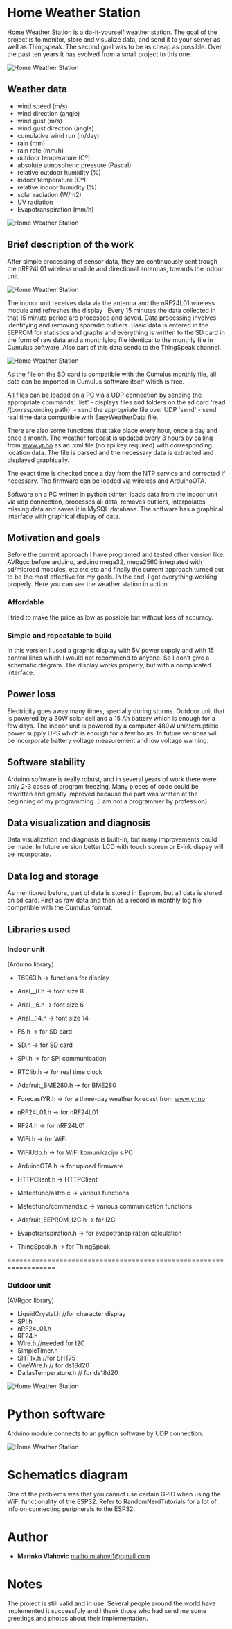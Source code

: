 ﻿

# Home Weather Station

Home Weather Station  is a do-it-yourself weather station. The goal of the project is to monitor, store and visualize data, and send it to your server as well as  Thingspeak. The second goal was to be as cheap as possible. Over the past ten years it has evolved from a small project to this one.

![Home Weather Station](https://github.com/mvlahovi/Home-Weather-Station/blob/main/Resources/IndoorUnit2.jpg)

## Weather data

* wind speed (m/s)
* wind direction (angle)
* wind gust (m/s)
* wind gust direction (angle)
* cumulative wind run (m/day) 
* rain (mm)
* rain rate (mm/h)
* outdoor temperature (Cº)
* absolute atmospheric pressure (Pascal)
* relative outdoor humidity (%)
* indoor temperature (Cº)
* relative indoor humidity (%)
* solar radiation (W/m2)
* UV radiation
* Evapotranspiration (mm/h)

![Home Weather Station](https://github.com/mvlahovi/Home-Weather-Station/blob/main/Resources/Sensors2.jpg)

## Brief description of the work

After simple processing of sensor data, they are continuously sent trough the nRF24L01 wireless module 
and directional antennas, towards the indoor unit.

![Home Weather Station](https://github.com/mvlahovi/Home-Weather-Station/blob/main/Resources/Slide2.JPG)

The indoor unit receives data via the antenna and the nRF24L01 wireless module and refreshes the display .
Every 15 minutes the data collected in that 15 minute period are processed and saved. 
Data processing involves identifying and removing sporadic outliers.
Basic data is entered in the EEPROM for statistics and graphs and everything is written to the SD card 
in the form of raw data and a monthlylog file identical to the monthly file in Cumulus software. 
Also part of this data sends to the ThingSpeak channel.

![Home Weather Station](https://github.com/mvlahovi/Home-Weather-Station/blob/main/Resources/Slide1.JPG)

As the file on the SD card is compatible with the Cumulus monthly file, all data can be imported 
in Cumulus software itself which is free.

All files can be loaded on a PC via a UDP connection by sending the appropriate commands:
'list' - displays files and folders on the sd card
'read /(corresponding path)' - send the appropriate file over UDP
'send' - send real time data compatible with EasyWeatherData file.

There are also some functions that take place every hour, once a day and once a month.
The weather forecast is updated every 3 hours by calling from www.yr.no as an .xml file 
(no api key required) with corresponding location data.
The file is parsed and the necessary data is extracted and displayed graphically.

The exact time is checked once a day from the NTP service and corrected if necessary.
The firmware can be loaded via wireless and ArduinoOTA.

Software on a PC written in python tkinter, loads data from the indoor unit via udp connection,
processes all data, removes outliers, interpolates missing data and saves it in MySQL database.
The software has a graphical interface with graphical display of data.

## Motivation and goals
Before the current approach I have programed and tested other version like: AVRgcc before arduino, arduino mega32, mega2560 integrated with sd/microsd modules, etc etc etc and finally the current approach turned out to be the most effective for my goals.
In the end, I got everything working properly. Here you can see the weather station in action.

### Affordable 
I tried to make the price as low as possible but without loss of accuracy.

### Simple and repeatable to build
In this version I used a graphic display with 5V power supply and with 15 control lines which I would not recommend to anyone. So I don’t give a schematic diagram.
The display works properly, but with a complicated interface.

## Power loss 
Electricity goes away many times, specially during storms. Outdoor unit that is powered by a 30W solar cell and a 15 Ah battery which is enough for a few days. The indoor unit is powered by a computer 480W uninterruptible power supply UPS which is enough for a few hours.
In future versions will be incorporate battery voltage measurement and low voltage warning.

## Software stability
Arduino software is really robust, and in several years of work there were only 2-3 cases of program freezing.
Many pieces of code could be rewritten and greatly improved because the part was written at the beginning of my programming. (I am not a programmer by profession).

## Data visualization and diagnosis
Data visualization and diagnosis is built-in, but many improvements could be made.
In future version better LCD with touch screen or E-ink dispay will be incorporate.

## Data log and storage 
As mentioned before, part of data is stored in Eeprom, but all data is stored on sd card.
First as raw data and then as a record in monthly log file compatible with the Cumulus format.

## Libraries used

 ### Indoor unit
 (Arduino library)

 * T6963.h 	-> functions  for display
 * Arial__8.h	-> font size 8 
 * Arial__6.h	-> font size 6  
 * Arial__14.h	-> font size 14  

 * FS.h 		 -> for SD card
 * SD.h  		 -> for SD card
 * SPI.h 		 -> for SPI communication

 * RTClib.h 	 -> for real time clock
 * Adafruit_BME280.h 	 -> for BME280
 * ForecastYR.h 	 -> for a three-day weather forecast from www.yr.no
 * nRF24L01.h 	 -> for nRF24L01
 * RF24.h 	 -> for nRF24L01

 * WiFi.h	 -> for WiFi
 * WiFiUdp.h 	 -> for WiFi komunikaciju s PC
 * ArduinoOTA.h 	 -> for upload firmware
 * HTTPClient.h 	-> HTTPClient
 * Meteofunc/astro.c 	-> various functions
 * Meteofunc/commands.c 	-> various communication functions
 * Adafruit_EEPROM_I2C.h 	 -> for I2C
 * Evapotranspiration.h 	 -> for evapotranspiration calculation
 * ThingSpeak.h 		 -> for ThingSpeak 

==================================================================
### Outdoor unit
 (AVRgcc library)

 * LiquidCrystal.h	//for character display
 * SPI.h 
 * nRF24L01.h
 * RF24.h
 * Wire.h 		//needed for I2C
 * SimpleTimer.h 
 * SHT1x.h		//for SHT75
 * OneWire.h		// for ds18d20
 * DallasTemperature.h  	// for ds18d20

![Home Weather Station](https://github.com/mvlahovi/Home-Weather-Station/blob/main/Resources/OutdoorUnit2.jpg)

# Python software

Arduino module connects to an python software by UDP connection. 

![Home Weather Station](https://github.com/mvlahovi/Home-Weather-Station/blob/main/Resources/MeteoGUI2.jpg)



# Schematics diagram

One of the problems was that you cannot use certain GPIO when using the WiFi functionality of the ESP32. 
Refer to RandomNerdTutorials for a lot of info on connecting peripherals to the ESP32. 


# Author
* **Marinko Vlahovic** <mailto:mlahovi1@gmail.com>

# Notes
The project is still valid and in use. Several people around the world have implemented it successfuly and I thank those who had send me some greetings and photos about their implementation.
